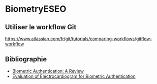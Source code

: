 # BiometryESEO

## Utiliser le workflow Git
https://www.atlassian.com/fr/git/tutorials/comparing-workflows/gitflow-workflow

## Bibliographie
- [Biometric Authentication: A Review](https://www.biometrie-online.net/images/stories/dossiers/generalites/International-Journal-of-u-and-e-Service-Science-and-Technology.pdf (2009))
- [Evaluation of Electrocardiogram for Biometric Authentication](https://www.scirp.org/pdf/JIS20120100004_57389606.pdf (2011))

